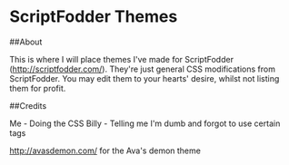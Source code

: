 # ScriptFodder Themes

##About

This is where I will place themes I've made for ScriptFodder (http://scriptfodder.com/). They're just general CSS modifications from ScriptFodder. You may edit them to your hearts' desire, whilst not listing them for profit.

##Credits

Me - Doing the CSS
Billy - Telling me I'm dumb and forgot to use certain tags

http://avasdemon.com/ for the Ava's demon theme
